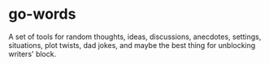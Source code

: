 # go-words
A set of tools for random thoughts, ideas, discussions, anecdotes, settings, situations, plot twists, dad jokes, and maybe the best thing for unblocking writers' block.

